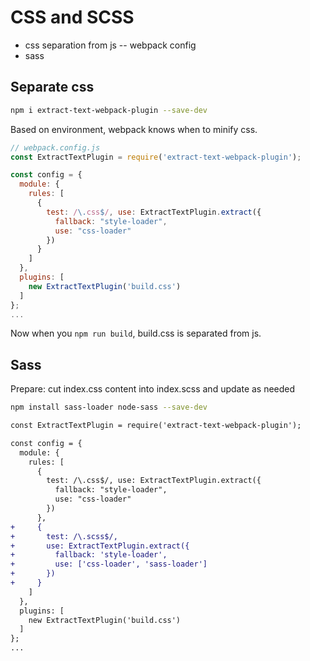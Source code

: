 # CSS and SCSS

* css separation from js -- webpack config
* sass

## Separate css

```bash
npm i extract-text-webpack-plugin --save-dev
```

Based on environment, webpack knows when to minify css.

```javascript
// webpack.config.js
const ExtractTextPlugin = require('extract-text-webpack-plugin');

const config = {
  module: {
    rules: [
      {
        test: /\.css$/, use: ExtractTextPlugin.extract({
          fallback: "style-loader",
          use: "css-loader"
        })
      }
    ]
  },
  plugins: [
    new ExtractTextPlugin('build.css')
  ]
};
...
```

Now when you `npm run build`, build.css is separated from js.

## Sass

Prepare: cut index.css content into index.scss and update as needed

```bash
npm install sass-loader node-sass --save-dev
```

```diff
const ExtractTextPlugin = require('extract-text-webpack-plugin');

const config = {
  module: {
    rules: [
      {
        test: /\.css$/, use: ExtractTextPlugin.extract({
          fallback: "style-loader",
          use: "css-loader"
        })
      },
+     {
+       test: /\.scss$/,
+       use: ExtractTextPlugin.extract({
+         fallback: 'style-loader',
+         use: ['css-loader', 'sass-loader']
+       })
+     }
    ]
  },
  plugins: [
    new ExtractTextPlugin('build.css')
  ]
};
...
```